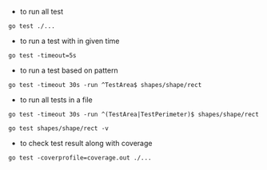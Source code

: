 - to run all test 

```go test ./...```


- to run a test with in given time

```go test -timeout=5s```

- to run a test based on pattern

```go test -timeout 30s -run ^TestArea$ shapes/shape/rect```

- to run all tests in a file 

```go test -timeout 30s -run ^(TestArea|TestPerimeter)$ shapes/shape/rect```

```go test shapes/shape/rect -v```

- to check test result along with coverage

```go test -coverprofile=coverage.out ./...```



